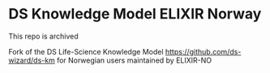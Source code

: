 # DS Knowledge Model ELIXIR Norway

This repo is archived

Fork of the DS Life-Science Knowledge Model https://github.com/ds-wizard/ds-km
for Norwegian users
maintained by ELIXIR-NO
